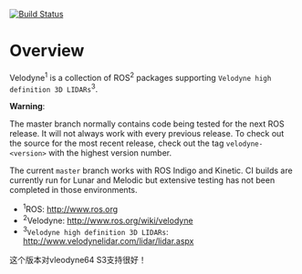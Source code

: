 [![Build Status](https://travis-ci.org/ros-drivers/velodyne.svg?branch=master)](https://travis-ci.org/ros-drivers/velodyne)

Overview
========

Velodyne<sup>1</sup> is a collection of ROS<sup>2</sup> packages supporting `Velodyne high
definition 3D LIDARs`<sup>3</sup>.

**Warning**:

  The master branch normally contains code being tested for the next
  ROS release.  It will not always work with every previous release.
  To check out the source for the most recent release, check out the
  tag `velodyne-<version>` with the highest version number.

The current ``master`` branch works with ROS Indigo and Kinetic.
CI builds are currently run for Lunar and Melodic but extensive
testing has not been completed in those environments.

- <sup>1</sup>ROS: http://www.ros.org
- <sup>2</sup>Velodyne: http://www.ros.org/wiki/velodyne
- <sup>3</sup>`Velodyne high definition 3D LIDARs`: http://www.velodynelidar.com/lidar/lidar.aspx

这个版本对vleodyne64 S3支持很好！

